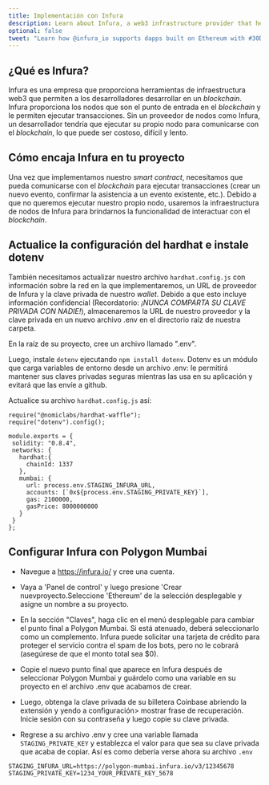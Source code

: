 ```yaml
---
title: Implementación con Infura
description: Learn about Infura, a web3 infrastructure provider that helps developers to build apps on Ethereum without having to manage their own blockchain nodes.
optional: false
tweet: "Learn how @infura_io supports dapps built on Ethereum with #30DaysofWeb3 @womenbuildweb3 💪"
---
```


## ¿Qué es Infura?

Infura es una empresa que proporciona herramientas de infraestructura web3 que permiten a los desarrolladores desarrollar en un _blockchain_. Infura proporciona los nodos que son el punto de entrada en el _blockchain_ y le permiten ejecutar transacciones. Sin un proveedor de nodos como Infura, un desarrollador tendría que ejecutar su propio nodo para comunicarse con el _blockchain_, lo que puede ser costoso, difícil y lento.

## Cómo encaja Infura en tu proyecto

Una vez que implementamos nuestro _smart contract_, necesitamos que pueda comunicarse con el _blockchain_ para ejecutar transacciones (crear un nuevo evento, confirmar la asistencia a un evento existente, etc.). Debido a que no queremos ejecutar nuestro propio nodo, usaremos la infraestructura de nodos de Infura para brindarnos la funcionalidad de interactuar con el _blockchain_.

## Actualice la configuración del hardhat e instale dotenv

También necesitamos actualizar nuestro archivo `hardhat.config.js` con información sobre la red en la que implementaremos, un URL de proveedor de Infura y la clave privada de nuestro _wallet_. Debido a que esto incluye información confidencial (Recordatorio: _¡NUNCA COMPARTA SU CLAVE PRIVADA CON NADIE!_), almacenaremos la URL de nuestro proveedor y la clave privada en un nuevo archivo .env en el directorio raíz de nuestra carpeta.

En la raíz de su proyecto, cree un archivo llamado ".env".

Luego, instale `dotenv` ejecutando `npm install dotenv`. Dotenv es un módulo que carga variables de entorno desde un archivo .env: le permitirá mantener sus claves privadas seguras mientras las usa en su aplicación y evitará que las envíe a github.

Actualice su archivo `hardhat.config.js` así:

```
require("@nomiclabs/hardhat-waffle");
require("dotenv").config();

module.exports = {
 solidity: "0.8.4",
 networks: {
   hardhat:{
     chainId: 1337
   },
   mumbai: {
     url: process.env.STAGING_INFURA_URL,
     accounts: [`0x${process.env.STAGING_PRIVATE_KEY}`],
     gas: 2100000,
     gasPrice: 8000000000
   }
 }
};

```

## Configurar Infura con Polygon Mumbai

- Navegue a https://infura.io/ y cree una cuenta.
- Vaya a 'Panel de control' y luego presione 'Crear nuevproyecto.Seleccione 'Ethereum' de la selección desplegable y asigne un nombre a su proyecto.

- En la sección "Claves", haga clic en el menú desplegable para cambiar el punto final a Polygon Mumbai.
  Si está atenuado, deberá seleccionarlo como un complemento. Infura puede solicitar una tarjeta de crédito para proteger el servicio contra el spam de los bots, pero no le cobrará (asegúrese de que el monto total sea $0).

- Copie el nuevo punto final que aparece en Infura después de seleccionar Polygon Mumbai y guárdelo como una variable en su proyecto en el archivo .env que acabamos de crear.

- Luego, obtenga la clave privada de su billetera Coinbase abriendo la extensión y yendo a configuración> mostrar frase de recuperación. Inicie sesión con su contraseña y luego copie su clave privada.

- Regrese a su archivo .env y cree una variable llamada `STAGING_PRIVATE_KEY` y establezca el valor para que sea su clave privada que acaba de copiar. Así es como debería verse ahora su archivo `.env`

```
STAGING_INFURA_URL=https://polygon-mumbai.infura.io/v3/12345678
STAGING_PRIVATE_KEY=1234_YOUR_PRIVATE_KEY_5678
```
